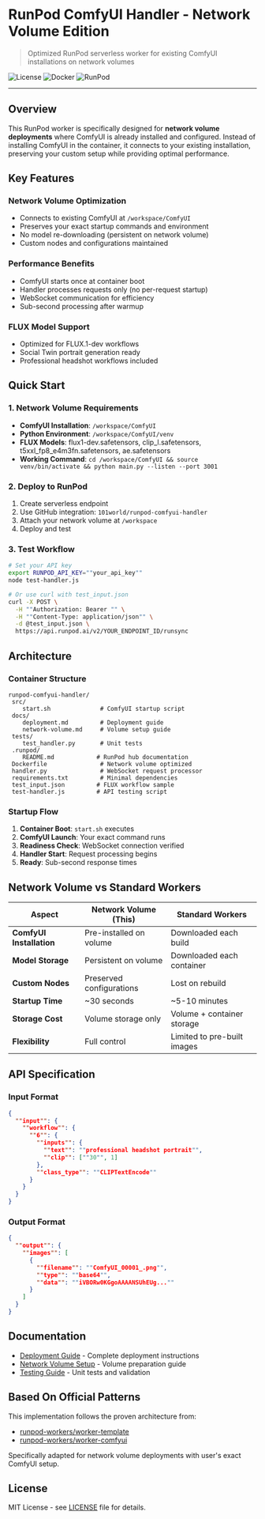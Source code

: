 # RunPod ComfyUI Handler - Network Volume Edition

> Optimized RunPod serverless worker for existing ComfyUI installations on network volumes

![License](https://img.shields.io/badge/license-MIT-blue.svg)
![Docker](https://img.shields.io/badge/docker-ready-brightgreen.svg)
![RunPod](https://img.shields.io/badge/platform-RunPod-purple.svg)

---

## Overview

This RunPod worker is specifically designed for **network volume deployments** where ComfyUI is already installed and configured. Instead of installing ComfyUI in the container, it connects to your existing installation, preserving your custom setup while providing optimal performance.

## Key Features

###  Network Volume Optimization
- Connects to existing ComfyUI at `/workspace/ComfyUI`
- Preserves your exact startup commands and environment
- No model re-downloading (persistent on network volume)
- Custom nodes and configurations maintained

###  Performance Benefits
- ComfyUI starts once at container boot
- Handler processes requests only (no per-request startup)
- WebSocket communication for efficiency
- Sub-second processing after warmup

###  FLUX Model Support
- Optimized for FLUX.1-dev workflows
- Social Twin portrait generation ready
- Professional headshot workflows included

## Quick Start

### 1. Network Volume Requirements
- **ComfyUI Installation**: `/workspace/ComfyUI`
- **Python Environment**: `/workspace/ComfyUI/venv`
- **FLUX Models**: flux1-dev.safetensors, clip_l.safetensors, t5xxl_fp8_e4m3fn.safetensors, ae.safetensors
- **Working Command**: `cd /workspace/ComfyUI && source venv/bin/activate && python main.py --listen --port 3001`

### 2. Deploy to RunPod
1. Create serverless endpoint
2. Use GitHub integration: `101world/runpod-comfyui-handler`
3. Attach your network volume at `/workspace`
4. Deploy and test

### 3. Test Workflow
```bash
# Set your API key
export RUNPOD_API_KEY=""your_api_key""
node test-handler.js

# Or use curl with test_input.json
curl -X POST \
  -H ""Authorization: Bearer "" \
  -H ""Content-Type: application/json"" \
  -d @test_input.json \
  https://api.runpod.ai/v2/YOUR_ENDPOINT_ID/runsync
```

## Architecture

### Container Structure
```
runpod-comfyui-handler/
 src/
    start.sh              # ComfyUI startup script
 docs/
    deployment.md         # Deployment guide
    network-volume.md     # Volume setup guide
 tests/
    test_handler.py       # Unit tests
 .runpod/
    README.md            # RunPod hub documentation
 Dockerfile               # Network volume optimized
 handler.py               # WebSocket request processor
 requirements.txt         # Minimal dependencies
 test_input.json         # FLUX workflow sample
 test-handler.js         # API testing script
```

### Startup Flow
1. **Container Boot**: `start.sh` executes
2. **ComfyUI Launch**: Your exact command runs
3. **Readiness Check**: WebSocket connection verified
4. **Handler Start**: Request processing begins
5. **Ready**: Sub-second response times

## Network Volume vs Standard Workers

| Aspect | Network Volume (This) | Standard Workers |
|--------|----------------------|------------------|
| **ComfyUI Installation** | Pre-installed on volume | Downloaded each build |
| **Model Storage** | Persistent on volume | Downloaded each container |
| **Custom Nodes** | Preserved configurations | Lost on rebuild |
| **Startup Time** | ~30 seconds | ~5-10 minutes |
| **Storage Cost** | Volume storage only | Volume + container storage |
| **Flexibility** | Full control | Limited to pre-built images |

## API Specification

### Input Format
```json
{
  ""input"": {
    ""workflow"": {
      ""6"": {
        ""inputs"": {
          ""text"": ""professional headshot portrait"",
          ""clip"": [""30"", 1]
        },
        ""class_type"": ""CLIPTextEncode""
      }
    }
  }
}
```

### Output Format
```json
{
  ""output"": {
    ""images"": [
      {
        ""filename"": ""ComfyUI_00001_.png"",
        ""type"": ""base64"",
        ""data"": ""iVBORw0KGgoAAAANSUhEUg...""
      }
    ]
  }
}
```

## Documentation

-  [Deployment Guide](docs/deployment.md) - Complete deployment instructions
-  [Network Volume Setup](docs/network-volume.md) - Volume preparation guide
-  [Testing Guide](tests/) - Unit tests and validation

## Based On Official Patterns

This implementation follows the proven architecture from:
- [runpod-workers/worker-template](https://github.com/runpod-workers/worker-template)
- [runpod-workers/worker-comfyui](https://github.com/runpod-workers/worker-comfyui)

Specifically adapted for network volume deployments with user's exact ComfyUI setup.

## License

MIT License - see [LICENSE](LICENSE) file for details.
